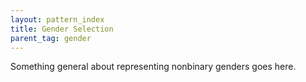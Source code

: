 ```yaml
---
layout: pattern_index
title: Gender Selection
parent_tag: gender
---
```


Something general about representing nonbinary genders goes here.
